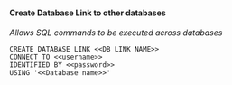 #### Create Database Link to other databases
<i> Allows SQL commands to be executed across databases </i>

`CREATE DATABASE LINK <<DB LINK NAME>>`  
`CONNECT TO <<username>>`  
`IDENTIFIED BY <<password>>`  
`USING '<<Database name>>'`
